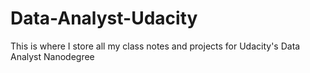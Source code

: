 # Data-Analyst-Udacity
This is where I store all my class notes and projects for Udacity's Data Analyst Nanodegree

